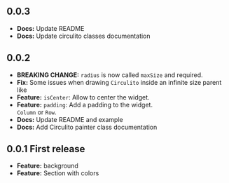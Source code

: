 ## 0.0.3

- **Docs:** Update README<br>
- **Docs:** Update circulito classes documentation<br>

## 0.0.2

- **BREAKING CHANGE:** `radius` is now called `maxSize` and required.<br>
- **Fix:** Some issues when drawing `Circulito` inside an infinite size parent like
- **Feature:** `isCenter`: Allow to center the widget.<br>
- **Feature:** `padding`: Add a padding to the widget.<br>
  `Column` or `Row`.
- **Docs:** Update README and example<br>
- **Docs:** Add Circulito painter class documentation<br>

## 0.0.1 First release

- **Feature:** background
- **Feature:** Section with colors
